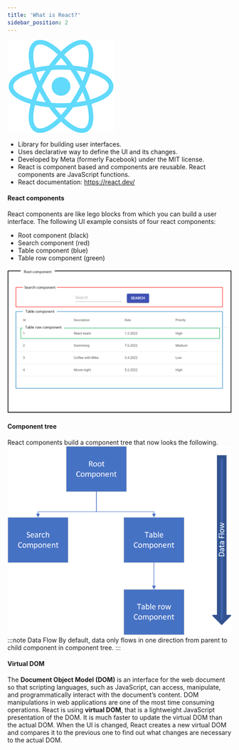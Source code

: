 ```yaml
---
title: 'What is React?'
sidebar_position: 2
---
```

![React logo](./img/react.png)
- Library for building user interfaces.
- Uses declarative way to define the UI and its changes.
- Developed by Meta (formerly Facebook) under the MIT license.
- React is component based and components are reusable. React components are JavaScript functions.
- React documentation: https://react.dev/

#### React components
React components are like lego blocks from which you can build a user interface. The following UI example consists of four react components:
- Root component (black)
- Search component (red)
- Table component (blue)
- Table row component (green)

![Components](./img/components.PNG)

#### Component tree
React components build a component tree that now looks the following. 
![Components](./img/componentTree.PNG)
:::note Data Flow 
By default, data only flows in one direction from parent to child component in component tree.
:::

#### Virtual DOM
The **Document Object Model (DOM)** is an interface for the web document so that scripting languages, such as JavaScript, can access, manipulate, and programmatically interact with the document’s content. DOM manipulations in web applications are one of the most time consuming operations. React is using **virtual DOM**, that is a lightweight JavaScript presentation of the DOM. It is much faster to update the virtual DOM than the actual DOM. When the UI is changed, React creates a new virtual DOM and compares it to the previous one to find out what changes are necessary to the actual DOM. 
